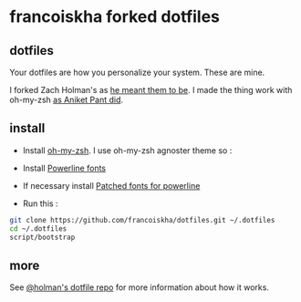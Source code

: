 # francoiskha forked dotfiles

## dotfiles

Your dotfiles are how you personalize your system. These are mine.

I forked Zach Holman's as [he meant them to be](http://zachholman.com/2010/08/dotfiles-are-meant-to-be-forked/). I made the thing work with oh-my-zsh [as Aniket Pant did](http://aniketpant.com/2013/04/get-your-dotfiles-straight/).

## install

- Install [oh-my-zsh](http://ohmyz.sh/).
I use oh-my-zsh agnoster theme so :
- Install [Powerline fonts](https://powerline.readthedocs.org/en/latest/installation.html)
- If necessary install [Patched fonts for powerline](https://github.com/Lokaltog/powerline-fonts)

- Run this :

```sh
git clone https://github.com/francoiskha/dotfiles.git ~/.dotfiles
cd ~/.dotfiles
script/bootstrap
```

## more

See [@holman's dotfile repo](https://github.com/holman/dotfiles) for more information about how it works.
